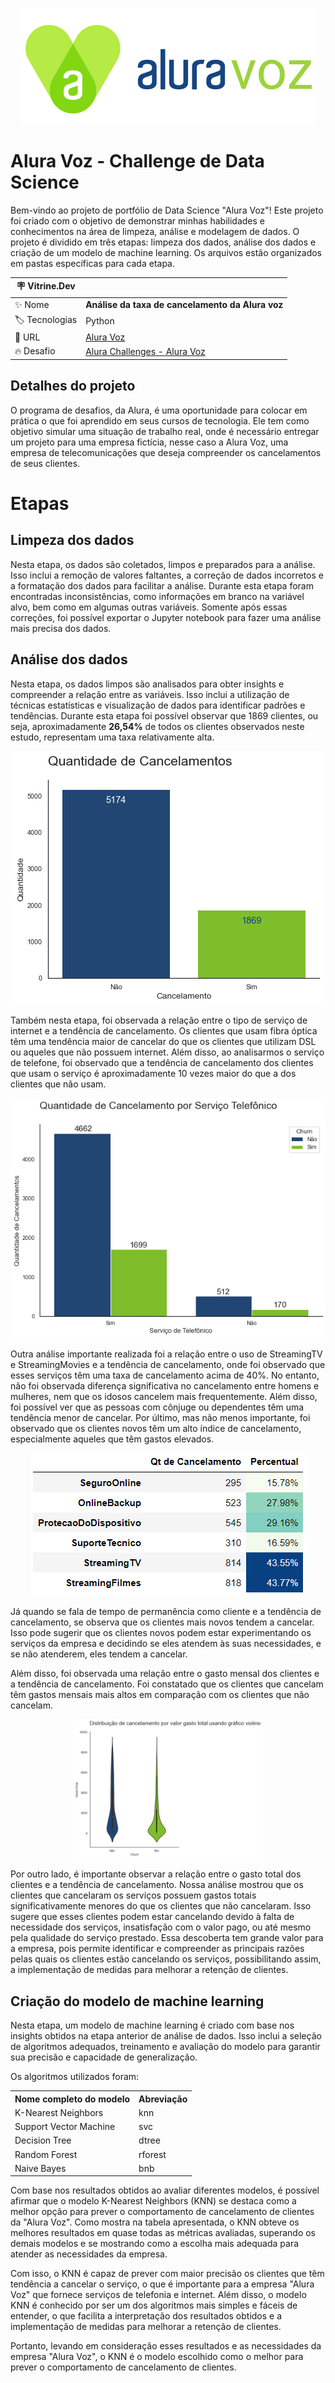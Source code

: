 
<p align="center">
  <img src="https://raw.githubusercontent.com/AndersonAyache/AluraVoz/main/IMG/Logo_Alura_Voz.png#vitrinedev"> 
</p>


# Alura Voz - Challenge de Data Science 

Bem-vindo ao projeto de portfólio de Data Science "Alura Voz"! Este projeto foi criado com o objetivo de demonstrar minhas habilidades e conhecimentos na área de limpeza, análise e modelagem de dados. O projeto é dividido em três etapas: limpeza dos dados, análise dos dados e criação de um modelo de machine learning. Os arquivos estão organizados em pastas específicas para cada etapa.



| :placard: Vitrine.Dev |     |
| -------------  | --- |
| :sparkles: Nome        | **Análise da taxa de cancelamento da Alura voz**
| :label: Tecnologias | Python
| :rocket: URL         |[Alura Voz](https://github.com/AndersonAyache/AluraVoz)
| :fire: Desafio     | [Alura Challenges - Alura Voz](https://www.alura.com.br/challenges/data-science)


## Detalhes do projeto

O programa de desafios, da Alura, é uma oportunidade para colocar em prática o que foi aprendido em seus cursos de tecnologia. Ele tem como objetivo simular uma situação de trabalho real, onde é necessário entregar um projeto para uma empresa fictícia, nesse caso a Alura Voz, uma empresa de telecomunicações que deseja compreender os cancelamentos de seus clientes.

# Etapas
## Limpeza dos dados
Nesta etapa, os dados são coletados, limpos e preparados para a análise. Isso inclui a remoção de valores faltantes, a correção de dados incorretos e a formatação dos dados para facilitar a análise. Durante esta etapa foram encontradas inconsistências, como informações em branco na variável alvo, bem como em algumas outras variáveis. Somente após essas correções, foi possível exportar o Jupyter notebook para fazer uma análise mais precisa dos dados.

## Análise dos dados
Nesta etapa, os dados limpos são analisados para obter insights e compreender a relação entre as variáveis. Isso inclui a utilização de técnicas estatísticas e visualização de dados para identificar padrões e tendências. Durante esta etapa foi possível observar que 1869 clientes, ou seja, aproximadamente **26,54%** de todos os clientes observados neste estudo, representam uma taxa relativamente alta.

<p align="center">
  <img src="https://raw.githubusercontent.com/AndersonAyache/AluraVoz/main/IMG/cancalamento_total.png">
</p>

Também nesta etapa, foi observada a relação entre o tipo de serviço de internet e a tendência de cancelamento. Os clientes que usam fibra óptica têm uma tendência maior de cancelar do que os clientes que utilizam DSL ou aqueles que não possuem internet. Além disso, ao analisarmos o serviço de telefone, foi observado que a tendência de cancelamento dos clientes que usam o serviço é aproximadamente 10 vezes maior do que a dos clientes que não usam.

<p align="center">
  <img src="https://raw.githubusercontent.com/AndersonAyache/AluraVoz/main/IMG/cancalamento_serico_telefonico.png">
</p>

Outra análise importante realizada foi a relação entre o uso de StreamingTV e StreamingMovies e a tendência de cancelamento, onde foi observado que esses serviços têm uma taxa de cancelamento acima de 40%. No entanto, não foi observada diferença significativa no cancelamento entre homens e mulheres, nem que os idosos cancelem mais frequentemente. Além disso, foi possível ver que as pessoas com cônjuge ou dependentes têm uma tendência menor de cancelar. Por último, mas não menos importante, foi observado que os clientes novos têm um alto índice de cancelamento, especialmente aqueles que têm gastos elevados.

<p align="center">
  <img src="https://raw.githubusercontent.com/AndersonAyache/AluraVoz/main/IMG/tabela_de_servicos.png">
</p>

Já quando se fala de tempo de permanência como cliente e a tendência de cancelamento, se observa que os clientes mais novos tendem a cancelar. Isso pode sugerir que os clientes novos podem estar experimentando os serviços da empresa e decidindo se eles atendem às suas necessidades, e se não atenderem, eles tendem a cancelar.

Além disso, foi observada uma relação entre o gasto mensal dos clientes e a tendência de cancelamento. Foi constatado que os clientes que cancelam têm gastos mensais mais altos em comparação com os clientes que não cancelam.

<p align="center">
  <img src = "https://raw.githubusercontent.com/AndersonAyache/AluraVoz/main/IMG/violino_gasto_total.png", width = 60%>
</p>

Por outro lado, é importante observar a relação entre o gasto total dos clientes e a tendência de cancelamento. Nossa análise mostrou que os clientes que cancelaram os serviços possuem gastos totais significativamente menores do que os clientes que não cancelaram. Isso sugere que esses clientes podem estar cancelando devido à falta de necessidade dos serviços, insatisfação com o valor pago, ou até mesmo pela qualidade do serviço prestado. Essa descoberta tem grande valor para a empresa, pois permite identificar e compreender as principais razões pelas quais os clientes estão cancelando os serviços, possibilitando assim, a implementação de medidas para melhorar a retenção de clientes.


## Criação do modelo de machine learning
Nesta etapa, um modelo de machine learning é criado com base nos insights obtidos na etapa anterior de análise de dados. Isso inclui a seleção de algoritmos adequados, treinamento e avaliação do modelo para garantir sua precisão e capacidade de generalização.

Os algoritmos utilizados foram:


<table align="center">
  <tr>
    <th>Nome completo do modelo</th>
    <th>Abreviação</th>
  </tr>
  <tr>
    <td>K-Nearest Neighbors</td>
    <td>knn</td>
  </tr>
  <tr>
    <td>Support Vector Machine</td>
    <td>svc</td>
  </tr>
  <tr>
    <td>Decision Tree</td>
    <td>dtree</td>
  </tr>
  <tr>
    <td>Random Forest</td>
    <td>rforest</td>
  </tr>
    <td>Naive Bayes</td>
    <td>bnb</td>
  </tr>
</table>  
    

</table>
Com base nos resultados obtidos ao avaliar diferentes modelos, é possível afirmar que o modelo K-Nearest Neighbors (KNN) se destaca como a melhor opção para prever o comportamento de cancelamento de clientes da "Alura Voz". Como mostra na tabela apresentada, o KNN obteve os melhores resultados em quase todas as métricas avaliadas, superando os demais modelos e se mostrando como a escolha mais adequada para atender as necessidades da empresa.

Com isso, o KNN é capaz de prever com maior precisão os clientes que têm tendência a cancelar o serviço, o que é importante para a empresa "Alura Voz" que fornece serviços de telefonia e internet. Além disso, o modelo KNN é conhecido por ser um dos algoritmos mais simples e fáceis de entender, o que facilita a interpretação dos resultados obtidos e a implementação de medidas para melhorar a retenção de clientes.

Portanto, levando em consideração esses resultados e as necessidades da empresa "Alura Voz", o KNN é o modelo escolhido como o melhor para prever o comportamento de cancelamento de clientes.
